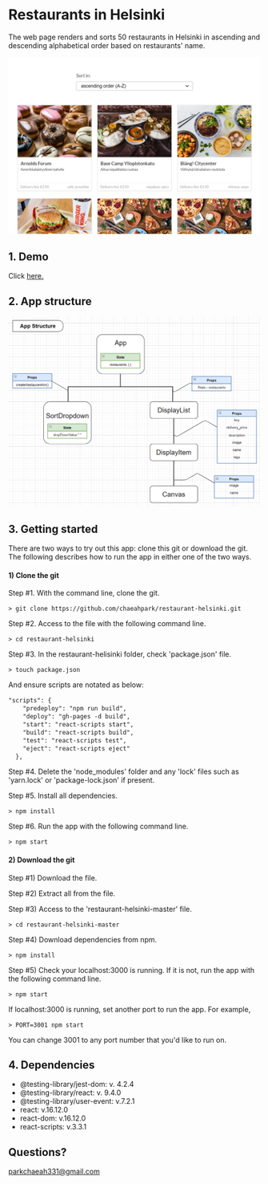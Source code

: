 <!-- FYI, this project has done as a pre-assignment to apply for the summer engineer position at Wolt Helsinki.
You can check more detail about the assignment via [the Woltapp github page.](https://github.com/woltapp/summer2020) -->

# Restaurants in Helsinki

The web page renders and sorts 50 restaurants in Helsinki in ascending and descending alphabetical order based on restaurants' name.

![app example](./media/app-example.png)

## 1. Demo

Click [here.](https://chaeahpark.github.io/restaurant-helsinki/)

## 2. App structure

![app structure](./media/restaurant-structure.png)

## 3. Getting started

There are two ways to try out this app: clone this git or download the git. The following describes how to run the app in either one of the two ways.

#### 1) Clone the git

<!-- how to run the react app -->
<!-- https://stackoverflow.com/questions/47137086/starting-react-app-from-pulled-github-project -->

Step #1. With the command line, clone the git.

```
> git clone https://github.com/chaeahpark/restaurant-helsinki.git
```

Step #2. Access to the file with the following command line.

```
> cd restaurant-helsinki
```

Step #3. In the restaurant-helisinki folder, check 'package.json' file.

```
> touch package.json
```

And ensure scripts are notated as below:

```
"scripts": {
    "predeploy": "npm run build",
    "deploy": "gh-pages -d build",
    "start": "react-scripts start",
    "build": "react-scripts build",
    "test": "react-scripts test",
    "eject": "react-scripts eject"
  },
```

Step #4. Delete the 'node_modules' folder and any 'lock' files such as 'yarn.lock' or 'package-lock.json' if present.

Step #5. Install all dependencies.

```
> npm install
```

Step #6. Run the app with the following command line.

```
> npm start
```

#### 2) Download the git

Step #1) Download the file.

Step #2) Extract all from the file.

Step #3) Access to the 'restaurant-helsinki-master' file.

```
> cd restaurant-helsinki-master
```

Step #4) Download dependencies from npm.

```
> npm install
```

Step #5) Check your localhost:3000 is running. If it is not, run the app with the following command line.

```
> npm start
```

If localhost:3000 is running, set another port to run the app. For example,

```
> PORT=3001 npm start
```

You can change 3001 to any port number that you'd like to run on.

## 4. Dependencies

- @testing-library/jest-dom: v. 4.2.4
- @testing-library/react: v. 9.4.0
- @testing-library/user-event: v.7.2.1
- react: v.16.12.0
- react-dom: v.16.12.0
- react-scripts: v.3.3.1

## Questions?

parkchaeah331@gmail.com
